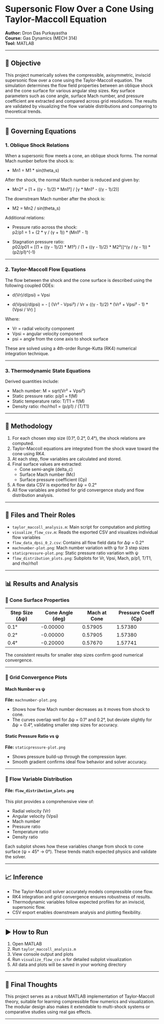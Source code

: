 # Supersonic Flow Over a Cone Using Taylor-Maccoll Equation

**Author:** Dron Das Purkayastha  
**Course:** Gas Dynamics (MECH 314)  
**Tool:** MATLAB

---

## 📌 Objective

This project numerically solves the compressible, axisymmetric, inviscid supersonic flow over a cone using the Taylor-Maccoll equation. The simulation determines the flow field properties between an oblique shock and the cone surface for various angular step sizes. Key surface parameters such as cone angle, surface Mach number, and pressure coefficient are extracted and compared across grid resolutions. The results are validated by visualizing the flow variable distributions and comparing to theoretical trends.

---

## 🧮 Governing Equations

### 1. Oblique Shock Relations

When a supersonic flow meets a cone, an oblique shock forms. The normal Mach number before the shock is:

- Mn1 = M1 * sin(theta_s)

After the shock, the normal Mach number is reduced and given by:

- Mn2² = [1 + ((γ - 1)/2) * Mn1²] / [γ * Mn1² - ((γ - 1)/2)]

The downstream Mach number after the shock is:

- M2 = Mn2 / sin(theta_s)

Additional relations:

- Pressure ratio across the shock:  
  p2/p1 = 1 + (2 * γ / (γ + 1)) * (Mn1² - 1)

- Stagnation pressure ratio:  
  p02/p01 = [(1 + ((γ - 1)/2) * M1²) / (1 + ((γ - 1)/2) * M2²)]^(γ / (γ - 1)) * (p2/p1)^(-1)

---

### 2. Taylor-Maccoll Flow Equations

The flow between the shock and the cone surface is described using the following coupled ODEs:

- d(Vr)/d(psi) = Vpsi

- d(Vpsi)/d(psi) = - [ (Vr² - Vpsi²) / Vr + ((γ - 1)/2) * (Vr² + Vpsi² - 1) * (Vpsi / Vr) ]

Where:
- Vr = radial velocity component  
- Vpsi = angular velocity component  
- psi = angle from the cone axis to shock surface

These are solved using a 4th-order Runge-Kutta (RK4) numerical integration technique.

---

### 3. Thermodynamic State Equations

Derived quantities include:

- Mach number: M = sqrt(Vr² + Vpsi²)
- Static pressure ratio: p/p1 = f(M)
- Static temperature ratio: T/T1 = f(M)
- Density ratio: rho/rho1 = (p/p1) / (T/T1)

---

## 🧪 Methodology

1. For each chosen step size (0.1°, 0.2°, 0.4°), the shock relations are computed.
2. Taylor-Maccoll equations are integrated from the shock wave toward the cone using RK4.
3. At each step, flow variables are calculated and stored.
4. Final surface values are extracted:
   - Cone semi-angle (delta_c)
   - Surface Mach number (Mc)
   - Surface pressure coefficient (Cp)
5. A flow data CSV is exported for Δψ = 0.2°
6. All flow variables are plotted for grid convergence study and flow distribution analysis.

---

## 📁 Files and Their Roles

- `taylor_maccoll_analysis.m`: Main script for computation and plotting
- `visualize_flow_csv.m`: Reads the exported CSV and visualizes individual flow variables
- `flow_data_dpsi_0_2.csv`: Contains all flow field data for Δψ = 0.2°
- `machnumber-plot.png`: Mach number variation with ψ for 3 step sizes
- `staticpressure-plot.png`: Static pressure ratio variation with ψ
- `flow_distribution_plots.png`: Subplots for Vr, Vpsi, Mach, p/p1, T/T1, and rho/rho1

---

## 📊 Results and Analysis

### 🔹 Cone Surface Properties

| Step Size (Δψ) | Cone Angle (deg) | Mach at Cone | Pressure Coeff (Cp) |
|----------------|------------------|---------------|----------------------|
| 0.1°           | -0.00000         | 0.57905       | 1.57380              |
| 0.2°           | -0.00000         | 0.57905       | 1.57380              |
| 0.4°           | -0.20000         | 0.57670       | 1.57741              |

The consistent results for smaller step sizes confirm good numerical convergence.

---

### 🔹 Grid Convergence Plots

#### Mach Number vs ψ  
**File:** `machnumber-plot.png`

- Shows how flow Mach number decreases as it moves from shock to cone.
- The curves overlap well for Δψ = 0.1° and 0.2°, but deviate slightly for Δψ = 0.4°, validating smaller step sizes for accuracy.

#### Static Pressure Ratio vs ψ  
**File:** `staticpressure-plot.png`

- Shows pressure build-up through the compression layer.
- Smooth gradient confirms ideal flow behavior and solver accuracy.

---

### 🔹 Flow Variable Distribution

#### File: `flow_distribution_plots.png`

This plot provides a comprehensive view of:

- Radial velocity (Vr)
- Angular velocity (Vpsi)
- Mach number
- Pressure ratio
- Temperature ratio
- Density ratio

Each subplot shows how these variables change from shock to cone surface (ψ = 45° → 0°). These trends match expected physics and validate the solver.

---

## 📈 Inference

- The Taylor-Maccoll solver accurately models compressible cone flow.
- RK4 integration and grid convergence ensures robustness of results.
- Thermodynamic variables follow expected profiles for an inviscid, supersonic flow.
- CSV export enables downstream analysis and plotting flexibility.

---

## ▶ How to Run

1. Open MATLAB
2. Run `taylor_maccoll_analysis.m`
3. View console output and plots
4. Run `visualize_flow_csv.m` for detailed subplot visualization
5. All data and plots will be saved in your working directory

---

## 🧠 Final Thoughts

This project serves as a robust MATLAB implementation of Taylor-Maccoll theory, suitable for learning compressible flow numerics and visualization. The modular design also makes it extendable to multi-shock systems or comparative studies using real gas effects.

---
